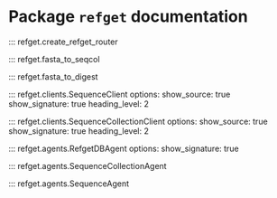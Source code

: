 # Package `refget` documentation
      
::: refget.create_refget_router

::: refget.fasta_to_seqcol

::: refget.fasta_to_digest

::: refget.clients.SequenceClient
    options:
      show_source: true
      show_signature: true
      heading_level: 2


::: refget.clients.SequenceCollectionClient
    options:
      show_source: true
      show_signature: true
      heading_level: 2
      

::: refget.agents.RefgetDBAgent
    options:
      show_signature: true

::: refget.agents.SequenceCollectionAgent

::: refget.agents.SequenceAgent

